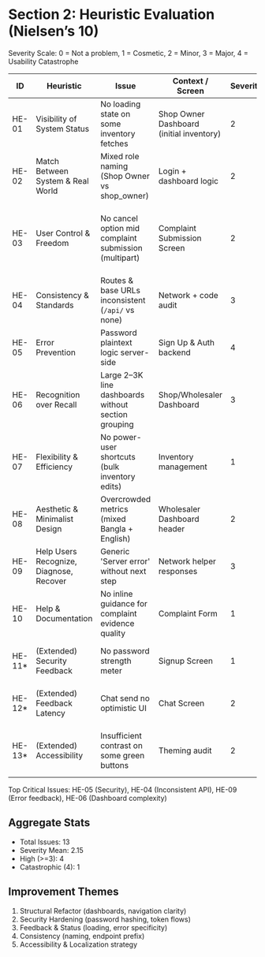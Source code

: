 # Section 2: Heuristic Evaluation (Nielsen’s 10)

Severity Scale: 0 = Not a problem, 1 = Cosmetic, 2 = Minor, 3 = Major, 4 = Usability Catastrophe

| ID      | Heuristic                               | Issue                                                 | Context / Screen                         | Severity | Rationale                                           | Recommendation                                 |
| ------- | --------------------------------------- | ----------------------------------------------------- | ---------------------------------------- | -------- | --------------------------------------------------- | ---------------------------------------------- |
| HE-01   | Visibility of System Status             | No loading state on some inventory fetches            | Shop Owner Dashboard (initial inventory) | 2        | Users unsure if data is coming or frozen            | Add skeleton loaders + retry toast             |
| HE-02   | Match Between System & Real World       | Mixed role naming (Shop Owner vs shop_owner)          | Login + dashboard logic                  | 2        | Increases cognitive friction & error risk           | Standardize display labels, map internal enums |
| HE-03   | User Control & Freedom                  | No cancel option mid complaint submission (multipart) | Complaint Submission Screen              | 2        | Long form; user forced to back-navigate losing data | Add draft auto-save + explicit Cancel          |
| HE-04   | Consistency & Standards                 | Routes & base URLs inconsistent (`/api/` vs none)     | Network + code audit                     | 3        | Hard to predict endpoints, debugging harder         | Normalize `/api/v1/` prefix, deprecate legacy  |
| HE-05   | Error Prevention                        | Password plaintext logic server-side                  | Sign Up & Auth backend                   | 4        | Critical security & trust risk                      | Implement bcrypt hashing + migration           |
| HE-06   | Recognition over Recall                 | Large 2–3K line dashboards without section grouping   | Shop/Wholesaler Dashboard                | 3        | Users hunt for functions; scanning overhead high    | Card-based modular layout + collapsible panels |
| HE-07   | Flexibility & Efficiency                | No power-user shortcuts (bulk inventory edits)        | Inventory management                     | 1        | Adds time for large catalogs                        | Add multi-select & batch update dialog         |
| HE-08   | Aesthetic & Minimalist Design           | Overcrowded metrics (mixed Bangla + English)          | Wholesaler Dashboard header              | 2        | Visual noise, divided attention                     | Group metrics + progressive disclosure         |
| HE-09   | Help Users Recognize, Diagnose, Recover | Generic 'Server error' without next step              | Network helper responses                 | 3        | Blocks self-recovery                                | Add structured error codes + retry CTA         |
| HE-10   | Help & Documentation                    | No inline guidance for complaint evidence quality     | Complaint Form                           | 1        | Users may upload irrelevant media                   | Tooltip with example acceptable proofs         |
| HE-11\* | (Extended) Security Feedback            | No password strength meter                            | Signup Screen                            | 1        | Weak passwords slip through                         | Add strength meter + policy hints              |
| HE-12\* | (Extended) Feedback Latency             | Chat send no optimistic UI                            | Chat Screen                              | 2        | User unsure if message sent                         | Show pending state + failure resend            |
| HE-13\* | (Extended) Accessibility                | Insufficient contrast on some green buttons           | Theming audit                            | 2        | Low visibility for low-vision users                 | Contrast ratio >4.5:1 & scalable text          |

Top Critical Issues: HE-05 (Security), HE-04 (Inconsistent API), HE-09 (Error feedback), HE-06 (Dashboard complexity)

## Aggregate Stats

- Total Issues: 13
- Severity Mean: 2.15
- High (>=3): 4
- Catastrophic (4): 1

## Improvement Themes

1. Structural Refactor (dashboards, navigation clarity)
2. Security Hardening (password hashing, token flows)
3. Feedback & Status (loading, error specificity)
4. Consistency (naming, endpoint prefix)
5. Accessibility & Localization strategy
